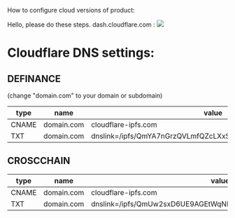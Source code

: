 How to configure cloud versions of product: 

Hello, please do these steps. dash.cloudflare.com : 
![](https://tools.onout.org/images/chrome_TA893FIgwGieMrDeALvyksY6xiEsbEY5.png)

# Cloudflare DNS settings:

## DEFINANCE  

(change "domain.com" to your domain or subdomain)

| type | name | value |
| ---- | ---- | ---- |
| CNAME | domain.com | 	cloudflare-ipfs.com |
| TXT | domain.com | dnslink=/ipfs/QmYA7nGrzQVLmfQZcLXxSzBpXCuoun8eazAoxnAGn8E8aj |

  
## CROSCCHAIN 

| type | name | value |
| ---- | ---- | ---- |
| CNAME | domain.com | 	cloudflare-ipfs.com |
| TXT | domain.com | dnslink=/ipfs/QmUw2sxD6UE9AGEtWqNFXwLMUqps8NDTgnbuavoWQYQ2Ni |
